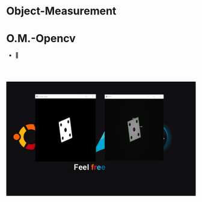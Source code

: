 # Object-Measurement

# O.M.-Opencv

- 🚀

<br>
<br>
<p align="center">
    <img width="1200" src="object_size_detection.gif" alt="OBJECT-MEASUREMENT-OPENCV">
</p>
